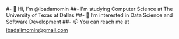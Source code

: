 #- 👋 Hi, I’m @ibadamomin
##- I'm studying Computer Science at The University of Texas at Dallas
##- 👀 I’m interested in Data Science and Software Development
##- 📫 You can reach me at ibadalimomin@gmail.com
